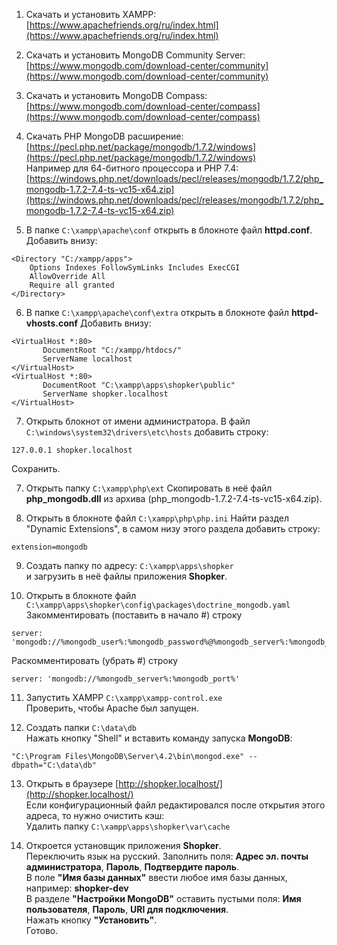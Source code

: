 1. Скачать и установить XAMPP: [https://www.apachefriends.org/ru/index.html](https://www.apachefriends.org/ru/index.html)

2. Скачать и установить MongoDB Community Server: [https://www.mongodb.com/download-center/community](https://www.mongodb.com/download-center/community)

3. Скачать и установить MongoDB Compass: [https://www.mongodb.com/download-center/compass](https://www.mongodb.com/download-center/compass)

4. Скачать PHP MongoDB расширение: [https://pecl.php.net/package/mongodb/1.7.2/windows](https://pecl.php.net/package/mongodb/1.7.2/windows)  
Например для 64-битного процессора и PHP 7.4:  
[https://windows.php.net/downloads/pecl/releases/mongodb/1.7.2/php_mongodb-1.7.2-7.4-ts-vc15-x64.zip](https://windows.php.net/downloads/pecl/releases/mongodb/1.7.2/php_mongodb-1.7.2-7.4-ts-vc15-x64.zip)

5. В папке ``C:\xampp\apache\conf`` открыть в блокноте файл **httpd.conf**.
Добавить внизу:
~~~
<Directory "C:/xampp/apps">
    Options Indexes FollowSymLinks Includes ExecCGI
    AllowOverride All
    Require all granted
</Directory>
~~~

6. В папке ``C:\xampp\apache\conf\extra`` открыть в блокноте файл **httpd-vhosts.conf**
Добавить внизу:
~~~
<VirtualHost *:80>
       DocumentRoot "C:/xampp/htdocs/"
       ServerName localhost
</VirtualHost>
<VirtualHost *:80>
       DocumentRoot "C:\xampp\apps\shopker\public"
       ServerName shopker.localhost
</VirtualHost>
~~~

7. Открыть блокнот от имени администратора. В файл ``C:\windows\system32\drivers\etc\hosts``
добавить строку:
~~~
127.0.0.1 shopker.localhost
~~~
Сохранить.

7. Открыть папку ``C:\xampp\php\ext``
Скопировать в неё файл **php_mongodb.dll** из архива (php_mongodb-1.7.2-7.4-ts-vc15-x64.zip).

8. Открыть в блокноте файл ``C:\xampp\php\php.ini``
Найти раздел "Dynamic Extensions", в самом низу этого раздела добавить строку:
~~~
extension=mongodb
~~~

9. Создать папку по адресу: ``C:\xampp\apps\shopker``  
и загрузить в неё файлы приложения **Shopker**.

10. Открыть в блокноте файл ``C:\xampp\apps\shopker\config\packages\doctrine_mongodb.yaml``  
Закомментировать (поставить в начало #) строку
~~~
server: 'mongodb://%mongodb_user%:%mongodb_password%@%mongodb_server%:%mongodb_port%'
~~~
Раскомментировать (убрать #) строку
~~~
server: 'mongodb://%mongodb_server%:%mongodb_port%'
~~~

11. Запустить XAMPP ``C:\xampp\xampp-control.exe``  
Проверить, чтобы Apache был запущен.

12. Создать папки ``C:\data\db``  
Нажать кнопку "Shell" и вставить команду запуска **MongoDB**:
~~~
"C:\Program Files\MongoDB\Server\4.2\bin\mongod.exe" --dbpath="C:\data\db"
~~~

13. Открыть в браузере [http://shopker.localhost/](http://shopker.localhost/)  
Если конфигурационный файл редактировался после открытия этого адреса, то нужно очистить кэш:  
Удалить папку ``C:\xampp\apps\shopker\var\cache``

14. Откроется установщик приложения **Shopker**.  
Переключить язык на русский. Заполнить поля: **Адрес эл. почты администратора**, **Пароль**, **Подтвердите пароль**.  
В поле **"Имя базы данных"** ввести любое имя базы данных, например: **shopker-dev**  
В разделе **"Настройки MongoDB"** оставить пустыми поля: **Имя пользователя**, **Пароль**, **URI для подключения**.  
Нажать кнопку **"Установить"**.  
Готово.
